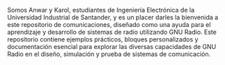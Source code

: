 Somos Anwar y Karol, estudiantes de Ingeniería Electrónica de la Universidad Industrial de Santander, y es un placer darles la bienvenida a este repositorio de comunicaciones, diseñado como una ayuda para el aprendizaje y desarrollo de sistemas de radio utilizando GNU Radio. Este repositorio contiene ejemplos prácticos, bloques personalizados y documentación esencial para explorar las diversas capacidades de GNU Radio en el diseño, simulación y prueba de sistemas de comunicación.
